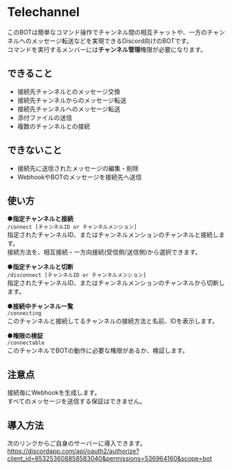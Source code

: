 # Telechannel
このBOTは簡単なコマンド操作でチャンネル間の相互チャットや、一方のチャンネルへのメッセージ転送などを実現できるDiscord向けのBOTです。  
コマンドを実行するメンバーには**チャンネル管理**権限が必要になります。  

## できること
- 接続先チャンネルとのメッセージ交換
- 接続先チャンネルからのメッセージ転送
- 接続先チャンネルへのメッセージ転送
- 添付ファイルの送信
- 複数のチャンネルとの接続

## できないこと
- 接続先に送信されたメッセージの編集・削除
- WebhookやBOTのメッセージを接続先へ送信

## 使い方
**●指定チャンネルと接続**  
```/connect [チャンネルID or チャンネルメンション]```  
指定されたチャンネルID、またはチャンネルメンションのチャンネルと接続します。  
接続方法を、相互接続・一方向接続(受信側/送信側)から選択できます。  
  
**●指定チャンネルと切断**  
```/disconnect [チャンネルID or チャンネルメンション]```  
指定されたチャンネルID、またはチャンネルメンションのチャンネルから切断します。  
  
**●接続中チャンネル一覧**  
```/connecting```  
このチャンネルと接続してるチャンネルの接続方法と名前、IDを表示します。  
  
**●権限の検証**  
```/connectable```  
このチャンネルでBOTの動作に必要な権限があるか、検証します。  

## 注意点
接続毎にWebhookを生成します。  
すべてのメッセージを送信する保証はできません。  

## 導入方法
次のリンクからご自身のサーバーに導入できます。  
https://discordapp.com/api/oauth2/authorize?client_id=653253608858583040&permissions=536964160&scope=bot  
